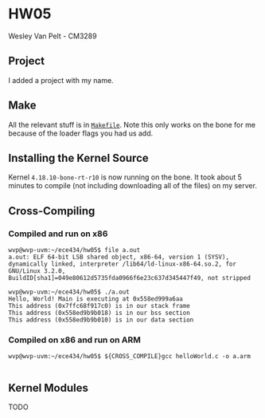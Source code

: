 # HW05
Wesley Van Pelt - CM3289

## Project
I added a project with my name.

## Make
All the relevant stuff is in [`Makefile`](Makefile).  Note this only works on the bone for me because of the loader flags you had us add.

## Installing the Kernel Source
Kernel `4.18.10-bone-rt-r10` is now running on the bone.  It took about 5 minutes to compile (not including downloading all of the files) on my server.

## Cross-Compiling
### Compiled and run on x86
```
wvp@wvp-uvm:~/ece434/hw05$ file a.out
a.out: ELF 64-bit LSB shared object, x86-64, version 1 (SYSV), dynamically linked, interpreter /lib64/ld-linux-x86-64.so.2, for GNU/Linux 3.2.0, BuildID[sha1]=049e80612d5735fda0966f6e23c637d345447f49, not stripped

wvp@wvp-uvm:~/ece434/hw05$ ./a.out
Hello, World! Main is executing at 0x558ed999a6aa
This address (0x7ffc68f917c0) is in our stack frame
This address (0x558ed9b9b018) is in our bss section
This address (0x558ed9b9b010) is in our data section
```

### Compiled on x86 and run on ARM
```
wvp@wvp-uvm:~/ece434/hw05$ ${CROSS_COMPILE}gcc helloWorld.c -o a.arm


```

## Kernel Modules
TODO
